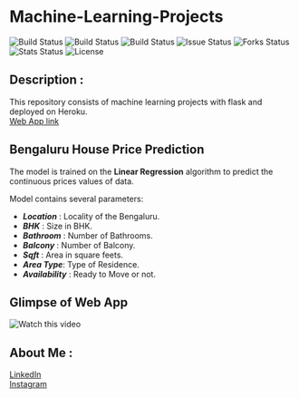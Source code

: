 # Machine-Learning-Projects
![Build Status](https://img.shields.io/static/v1?label=Datasets&message=Kaggle&color=blue)
![Build Status](https://img.shields.io/static/v1?label=Python&message=3.6&color=brightgreen)
![Build Status](https://img.shields.io/static/v1?label=Library&message=sklearn&color=orange) 
![Issue Status](https://img.shields.io/github/issues/Rahul-singh98/Machine-Learning-Projects)
![Forks Status](https://img.shields.io/github/forks/Rahul-singh98/Machine-Learning-Projects)
![Stats Status](https://img.shields.io/github/stars/Rahul-singh98/Machine-Learning-Projects)
![License](https://img.shields.io/github/license/Rahul-singh98/Machine-Learning-Projects)

## Description :
This repository consists of machine learning projects with flask and deployed on Heroku. \
[Web App link](https://frozen-refuge-01507.herokuapp.com/)

## Bengaluru House Price Prediction 
The model is trained on the **Linear Regression** algorithm to predict the continuous prices values of data.

Model contains several parameters:
* ***Location*** : Locality of the Bengaluru.
* ***BHK*** : Size in BHK.
* ***Bathroom*** : Number of Bathrooms.
* ***Balcony*** : Number of Balcony.
* ***Sqft*** : Area in square feets.
* ***Area Type***: Type of Residence.
* ***Availability*** : Ready to Move or not.

## Glimpse of Web App
![Watch this video](readme_resources/house_prediction.gif)

## About Me :
[LinkedIn](https://www.linkedin.com/in/rahul-singh-432555194) \
[Instagram](https://www.instagram.com/karan_8510)
